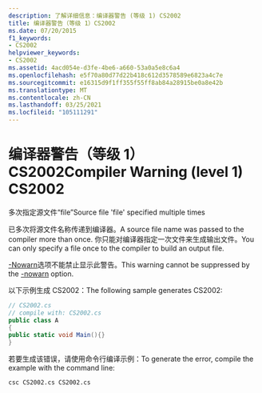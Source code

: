```yaml
---
description: 了解详细信息：编译器警告 (等级 1) CS2002
title: 编译器警告（等级 1）CS2002
ms.date: 07/20/2015
f1_keywords:
- CS2002
helpviewer_keywords:
- CS2002
ms.assetid: 4acd054e-d3fe-4be6-a660-53a0a5e8c6a4
ms.openlocfilehash: e5f70a80d77d22b418c612d3578589e6823a4c7e
ms.sourcegitcommit: e16315d9f1ff355f55ff8ab84a28915be0a8e42b
ms.translationtype: MT
ms.contentlocale: zh-CN
ms.lasthandoff: 03/25/2021
ms.locfileid: "105111291"
---
```

# <a name="compiler-warning-level-1-cs2002"></a><span data-ttu-id="0a437-103">编译器警告（等级 1）CS2002</span><span class="sxs-lookup"><span data-stu-id="0a437-103">Compiler Warning (level 1) CS2002</span></span>

<span data-ttu-id="0a437-104">多次指定源文件“file”</span><span class="sxs-lookup"><span data-stu-id="0a437-104">Source file 'file' specified multiple times</span></span>  
  
 <span data-ttu-id="0a437-105">已多次将源文件名称传递到编译器。</span><span class="sxs-lookup"><span data-stu-id="0a437-105">A source file name was passed to the compiler more than once.</span></span> <span data-ttu-id="0a437-106">你只能对编译器指定一次文件来生成输出文件。</span><span class="sxs-lookup"><span data-stu-id="0a437-106">You can only specify a file once to the compiler to build an output file.</span></span>  
  
 <span data-ttu-id="0a437-107">[-Nowarn](../language-reference/compiler-options/errors-warnings.md)选项不能禁止显示此警告。</span><span class="sxs-lookup"><span data-stu-id="0a437-107">This warning cannot be suppressed by the [-nowarn](../language-reference/compiler-options/errors-warnings.md) option.</span></span>  
  
 <span data-ttu-id="0a437-108">以下示例生成 CS2002：</span><span class="sxs-lookup"><span data-stu-id="0a437-108">The following sample generates CS2002:</span></span>  
  
```csharp  
// CS2002.cs  
// compile with: CS2002.cs  
public class A  
{  
public static void Main(){}  
}  
```  
  
 <span data-ttu-id="0a437-109">若要生成该错误，请使用命令行编译示例：</span><span class="sxs-lookup"><span data-stu-id="0a437-109">To generate the error, compile the example with the command line:</span></span>  
  
```console  
csc CS2002.cs CS2002.cs  
```
